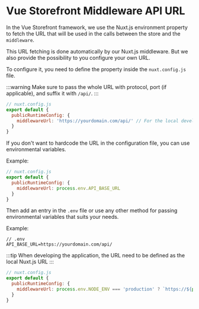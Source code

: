# Vue Storefront Middleware API URL

In the Vue Storefront framework, we use the Nuxt.js environment property to fetch the URL that will be used in the calls between the store and the `middleware`.

This URL fetching is done automatically by our Nuxt.js middleware. But we also provide the possibility to you configure your own URL.

To configure it, you need to define the property inside the `nuxt.config.js` file.

:::warning
Make sure to pass the whole URL with protocol, port (if applicable), and suffix it with `/api/`.
:::

```javascript
// nuxt.config.js
export default {
  publicRuntimeConfig: {
    middlewareUrl: 'https://yourdomain.com/api/' // For the local development, set it to `http://localhost:3000/api/`.
  }
}
```

If you don't want to hardcode the URL in the configuration file, you can use environmental variables.

Example:

```javascript
// nuxt.config.js
export default {
  publicRuntimeConfig: {
    middlewareUrl: process.env.API_BASE_URL
  }
}
```

Then add an entry in the `.env` file or use any other method for passing environmental variables that suits your needs.

Example:
```
// .env
API_BASE_URL=https://yourdomain.com/api/
```

:::tip
When developing the application, the URL need to be defined as the local Nuxt.js URL
:::

```javascript
// nuxt.config.js
export default {
  publicRuntimeConfig: {
    middlewareUrl: process.env.NODE_ENV === 'production' ? `https://${process.env.API_BASE_URL}/api/`: 'http://{(Your IP):(Your Nuxt Port)/api/'
  }
}
```
